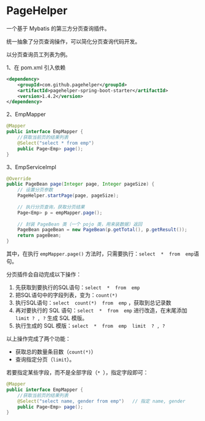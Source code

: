 # PageHelper

一个基于 Mybatis 的第三方分页查询插件。

统一抽象了分页查询操作，可以简化分页查询代码开发。

以分页查询员工列表为例。

1、在  pom.xml 引入依赖

```xml
<dependency>
    <groupId>com.github.pagehelper</groupId>
    <artifactId>pagehelper-spring-boot-starter</artifactId>
    <version>1.4.2</version>
</dependency>
```

2、EmpMapper

```java
@Mapper
public interface EmpMapper {
    //获取当前页的结果列表
    @Select("select * from emp")
    public Page<Emp> page();
}
```

3、EmpServiceImpl

```java
@Override
public PageBean page(Integer page, Integer pageSize) {
    // 设置分页参数
    PageHelper.startPage(page, pageSize); 
    
    // 执行分页查询，获取分页结果
    Page<Emp> p = empMapper.page();
    
    // 封装 PageBean 类（一个 pojo 类，用来装数据）返回
    PageBean pageBean = new PageBean(p.getTotal(), p.getResult()); 
    return pageBean;
}
```

其中，在执行 `empMapper.page()` 方法时，只需要执行：`select  *  from  emp`语句。

分页插件会自动完成以下操作：

1. 先获取到要执行的SQL语句：`select  *  from  emp`
2. 把SQL语句中的字段列表，变为：`count(*)`
3. 执行SQL语句：`select  count(*)  from  emp`   ，获取到总记录数
4. 再对要执行的 SQL 语句：`select  *  from  emp` 进行改造，在末尾添加 `limit ? , ?` 生成 SQL 模版。
5. 执行生成的 SQL 模版：`select  *  from  emp  limit  ? , ? `

以上操作完成了两个功能：

- 获取总的数量条目数（`count(*)`）
- 查询指定分页（`limit`）。

若要指定某些字段，而不是全部字段（`* `），指定字段即可：

```java
@Mapper
public interface EmpMapper {
    //获取当前页的结果列表
    @Select("select name, gender from emp")   // 指定 name, gender
    public Page<Emp> page();
}
```

